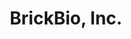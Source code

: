 ---
layout: startup_page
title: "BrickBio, Inc."
id: "brickbio.com"
permalink: "/brickbioincbrickbio.com04042025/"
website: "https://www.brickbio.com/"
funding_round: ""
funding_amount: ""
investors: "Samsung Ventures"
about: "BrickBio is a preclinical-stage biopharmaceutical company developing precision biologics using an expanded genetic code. Their technology incorporates synthetic amino acids into proteins within a living cell, enabling the creation of novel therapeutics for antibody-drug conjugates (ADCs), AAV gene therapy, and other modalities. This innovative approach offers potential solutions for challenging medical conditions."
markets: "Biotechnology, Biopharmaceuticals, Protein Engineering, Drug Discovery, HealthTech, Life Sciences"
hq: "Waltham, Massachusetts, United States"
founded_year: "2019"
linkedin: "https://www.linkedin.com/company/brickbio"
twitter: ""
instagram: ""
facebook: ""
crunchbase: "https://www.crunchbase.com/organization/brickbio"
pitchbook: "https://pitchbook.com/profiles/company/343192-87"

# SEO Optimization
meta_title: "BrickBio, Inc."
meta_description: "BrickBio, Inc., BrickBio is a preclinical-stage biopharmaceutical company developing precision biologics using an expanded genetic code. Their technology incorporates..."
meta_keywords: "BrickBio, Inc., Biotechnology, Biopharmaceuticals, Protein Engineering, Drug Discovery, HealthTech, Life Sciences,  funding"
canonical_url: "https://pkprojectstartups.github.io/projectstartups.com/brickbioincbrickbio.com04042025/"
---
